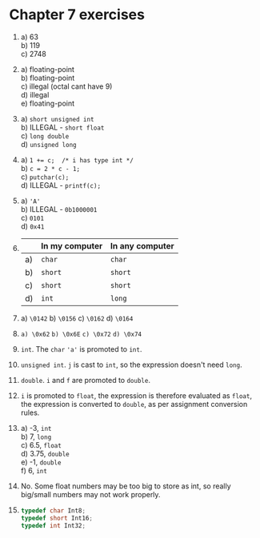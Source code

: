# Chapter 7 exercises

1. a) 63  
   b) 119  
   c) 2748

2. a) floating-point  
   b) floating-point  
   c) illegal (octal cant have 9)  
   d) illegal  
   e) floating-point

3. a) `short unsigned int`  
   b) ILLEGAL - `short float`  
   c) `long double`  
   d) `unsigned long`

4. a) `1 += c;  /* i has type int */`  
   b) `c = 2 * c - 1;`  
   c) `putchar(c);`  
   d) ILLEGAL - `printf(c);`

5. a) `'A'`  
   b) ILLEGAL - `0b1000001`  
   c) `0101`  
   d) `0x41`

6. |    | In my computer | In any computer |
   | -- | -------------- | --------------- |
   | a) | `char`         | `char`          |
   | b) | `short`        | `short`         |
   | c) | `short`        | `short`         |
   | d) | `int`          | `long`          |

7. a) `\0142`
   b) `\0156`
   c) `\0162`
   d) `\0164`

8. `a) \0x62`
   `b) \0x6E`
   `c) \0x72`
   `d) \0x74`

9. `int`. The `char` `'a'` is promoted to `int`.

10. `unsigned int`. `j` is cast to `int`, so the expression doesn't need `long`.

11. `double`. `i` and `f` are promoted to `double`.

12. `i` is promoted to `float`, the expression is therefore evaluated as
    `float`, the expression is converted to `double`, as per assignment
    conversion rules.

13. a) -3, `int`  
    b) 7, `long`  
    c) 6.5, `float`  
    d) 3.75, `double`  
    e) -1, `double`  
    f) 6, `int`

14. No. Some float numbers may be too big to store as int, so really big/small
    numbers may not work properly.

15. ```c
    typedef char Int8;
    typedef short Int16;
    typedef int Int32;
    ```
